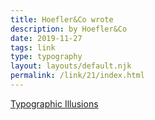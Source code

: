 ```yaml
---
title: Hoefler&Co wrote
description: by Hoefler&Co
date: 2019-11-27
tags: link
type: typography
layout: layouts/default.njk
permalink: /link/21/index.html
---
```


[Typographic Illusions](https://www.typography.com/blog/typographic-illusions)
